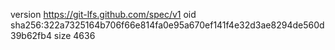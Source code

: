 version https://git-lfs.github.com/spec/v1
oid sha256:322a7325164b706f66e814fa0e95a670ef141f4e32d3ae8294de560d39b62fb4
size 4636
